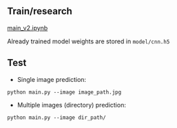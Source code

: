 ## Train/research
[main_v2.ipynb](https://nbviewer.jupyter.org/github/Giangblackk/cinnamon/blob/master/main_v2.ipynb)

Already trained model weights are stored in `model/cnn.h5`

## Test

+ Single image prediction:

```
python main.py --image image_path.jpg
```

+ Multiple images (directory) prediction:

```
python main.py --image dir_path/
```
